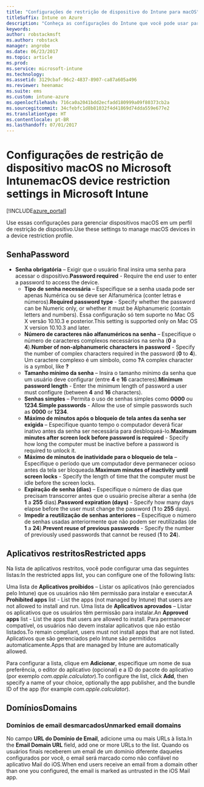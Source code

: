 ```yaml
---
title: "Configurações de restrição de dispositivo do Intune para macOS"
titleSuffix: Intune on Azure
description: "Conheça as configurações do Intune que você pode usar para controlar as configurações e as funcionalidades do dispositivo em dispositivos macOS."
keywords: 
author: robstackmsft
ms.author: robstack
manager: angrobe
ms.date: 06/23/2017
ms.topic: article
ms.prod: 
ms.service: microsoft-intune
ms.technology: 
ms.assetid: 3129cbaf-96c2-4837-8907-ca87a605a496
ms.reviewer: heenamac
ms.suite: ems
ms.custom: intune-azure
ms.openlocfilehash: 716ca0a2041bdd2ecfadd180999a09f80373cb2a
ms.sourcegitcommit: 34cfebfc1d8b81032f4d41869d74dda559e677e2
ms.translationtype: HT
ms.contentlocale: pt-BR
ms.lasthandoff: 07/01/2017
---
```

# <span data-ttu-id="678ee-103">Configurações de restrição de dispositivo macOS no Microsoft Intune</span><span class="sxs-lookup"><span data-stu-id="678ee-103">macOS device restriction settings in Microsoft Intune</span></span>
<a id="macos-device-restriction-settings-in-microsoft-intune" class="xliff"></a>

[!INCLUDE[azure_portal](./includes/azure_portal.md)]

<span data-ttu-id="678ee-104">Use essas configurações para gerenciar dispositivos macOS em um perfil de restrição de dispositivo.</span><span class="sxs-lookup"><span data-stu-id="678ee-104">Use these settings to manage macOS devices in a device restriction profile.</span></span>

## <span data-ttu-id="678ee-105">Senha</span><span class="sxs-lookup"><span data-stu-id="678ee-105">Password</span></span>
<a id="password" class="xliff"></a>
-   <span data-ttu-id="678ee-106">**Senha obrigatória** – Exigir que o usuário final insira uma senha para acessar o dispositivo.</span><span class="sxs-lookup"><span data-stu-id="678ee-106">**Password required** - Require the end user to enter a password to access the device.</span></span>
    -   <span data-ttu-id="678ee-107">**Tipo de senha necessária** – Especifique se a senha usada pode ser apenas Numérica ou se deve ser Alfanumérica (conter letras e números).</span><span class="sxs-lookup"><span data-stu-id="678ee-107">**Required password type** - Specify whether the password can be Numeric only, or whether it must be Alphanumeric (contain letters and numbers).</span></span> <span data-ttu-id="678ee-108">Essa configuração só tem suporte no Mac OS X versão 10.10.3 e posterior.</span><span class="sxs-lookup"><span data-stu-id="678ee-108">This setting is supported only on Mac OS X version 10.10.3 and later.</span></span>
    -   <span data-ttu-id="678ee-109">**Número de caracteres não alfanuméricos na senha** – Especifique o número de caracteres complexos necessários na senha (**0** a **4**).</span><span class="sxs-lookup"><span data-stu-id="678ee-109">**Number of non-alphanumeric characters in password** - Specify the number of complex characters required in the password (**0** to **4**).</span></span><br><span data-ttu-id="678ee-110">Um caractere complexo é um símbolo, como **?**</span><span class="sxs-lookup"><span data-stu-id="678ee-110">A complex character is a symbol, like **?**</span></span>
    -   <span data-ttu-id="678ee-111">**Tamanho mínimo da senha** – Insira o tamanho mínimo da senha que um usuário deve configurar (entre **4** e **16** caracteres).</span><span class="sxs-lookup"><span data-stu-id="678ee-111">**Minimum password length** - Enter the minimum length of password a user must configure (between **4** and **16** characters).</span></span>
    -   <span data-ttu-id="678ee-112">**Senhas simples** – Permita o uso de senhas simples como **0000** ou **1234**.</span><span class="sxs-lookup"><span data-stu-id="678ee-112">**Simple passwords** - Allow the use of simple passwords such as **0000** or **1234**.</span></span>
    -   <span data-ttu-id="678ee-113">**Máximo de minutos após o bloqueio de tela antes da senha ser exigida** – Especifique quanto tempo o computador deverá ficar inativo antes da senha ser necessária para desbloqueá-lo.</span><span class="sxs-lookup"><span data-stu-id="678ee-113">**Maximum minutes after screen lock before password is required** - Specify how long the computer must be inactive before a password is required to unlock it.</span></span>
    -   <span data-ttu-id="678ee-114">**Máximo de minutos de inatividade para o bloqueio de tela** – Especifique o período que um computador deve permanecer ocioso antes da tela ser bloqueada.</span><span class="sxs-lookup"><span data-stu-id="678ee-114">**Maximum minutes of inactivity until screen locks** - Specify the length of time that the computer must be idle before the screen locks.</span></span>
    -   <span data-ttu-id="678ee-115">**Expiração de senha (dias)** – Especifique o número de dias que precisam transcorrer antes que o usuário precise alterar a senha (de **1** a **255** dias).</span><span class="sxs-lookup"><span data-stu-id="678ee-115">**Password expiration (days)** - Specify how many days elapse before the user must change the password (**1** to **255** days).</span></span>
    -   <span data-ttu-id="678ee-116">**Impedir a reutilização de senhas anteriores** – Especifique o número de senhas usadas anteriormente que não podem ser reutilizadas (de **1** a **24**).</span><span class="sxs-lookup"><span data-stu-id="678ee-116">**Prevent reuse of previous passwords** - Specify the number of previously used passwords that cannot be reused (**1** to **24**).</span></span>

## <span data-ttu-id="678ee-117">Aplicativos restritos</span><span class="sxs-lookup"><span data-stu-id="678ee-117">Restricted apps</span></span>
<a id="restricted-apps" class="xliff"></a>

<span data-ttu-id="678ee-118">Na lista de aplicativos restritos, você pode configurar uma das seguintes listas:</span><span class="sxs-lookup"><span data-stu-id="678ee-118">In the restricted apps list, you can configure one of the following lists:</span></span>

<span data-ttu-id="678ee-119">Uma lista de **Aplicativos proibidos** – Listar os aplicativos (não gerenciados pelo Intune) que os usuários não têm permissão para instalar e executar.</span><span class="sxs-lookup"><span data-stu-id="678ee-119">A **Prohibited apps** list - List the apps (not managed by Intune) that users are not allowed to install and run.</span></span>
<span data-ttu-id="678ee-120">Uma lista de **Aplicativos aprovados** – Listar os aplicativos que os usuários têm permissão para instalar.</span><span class="sxs-lookup"><span data-stu-id="678ee-120">An **Approved apps** list - List the apps that users are allowed to install.</span></span> <span data-ttu-id="678ee-121">Para permanecer compatível, os usuários não devem instalar aplicativos que não estão listados.</span><span class="sxs-lookup"><span data-stu-id="678ee-121">To remain compliant, users must not install apps that are not listed.</span></span> <span data-ttu-id="678ee-122">Aplicativos que são gerenciados pelo Intune são permitidos automaticamente.</span><span class="sxs-lookup"><span data-stu-id="678ee-122">Apps that are managed by Intune are automatically allowed.</span></span>

<span data-ttu-id="678ee-123">Para configurar a lista, clique em **Adicionar**, especifique um nome de sua preferência, o editor do aplicativo (opcional) e a ID do pacote do aplicativo (por exemplo *com.apple.calculator*).</span><span class="sxs-lookup"><span data-stu-id="678ee-123">To configure the list, click **Add**, then specify a name of your choice, optionally the app publisher, and the bundle ID of the app (for example *com.apple.calculator*).</span></span>

## <span data-ttu-id="678ee-124">Domínios</span><span class="sxs-lookup"><span data-stu-id="678ee-124">Domains</span></span>
<a id="domains" class="xliff"></a>

### <span data-ttu-id="678ee-125">Domínios de email desmarcados</span><span class="sxs-lookup"><span data-stu-id="678ee-125">Unmarked email domains</span></span>
<a id="unmarked-email-domains" class="xliff"></a>

<span data-ttu-id="678ee-126">No campo **URL do Domínio de Email**, adicione uma ou mais URLs à lista.</span><span class="sxs-lookup"><span data-stu-id="678ee-126">In the **Email Domain URL** field, add one or more URLs to the list.</span></span> <span data-ttu-id="678ee-127">Quando os usuários finais receberem um email de um domínio diferente daqueles configurados por você, o email será marcado como não confiável no aplicativo Mail do iOS.</span><span class="sxs-lookup"><span data-stu-id="678ee-127">When end users receive an email from a domain other than one you configured, the email is marked as untrusted in the iOS Mail app.</span></span>

